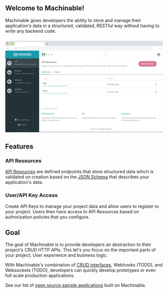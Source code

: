 ## Welcome to Machinable!

Machinable gives developers the ability to store and manage their application's data in a structured, validated, RESTful way without having to write any backend code.

### ![machinable screenshot](img/browser.png)

## Features

### API Resources

[API Resources](/projects/resources/) are defined endpoints that store structured data which is validated on creation based on the [JSON Schema]() that describes your application's data.

### User/API Key Access

Create API Keys to manage your project data and allow users to register to your project. Users then have access to API Resources based on authorization policies that you configure.

## Goal

The goal of Machinable is to provide developers an abstraction to their project's CRUD HTTP APIs. This let's you focus on the important parts of your project; User experience and business logic.

With Machinable's combination of [CRUD interfaces](/querying_data/crud.md), Webhooks (TODO), and Websockets (TODO), developers can quickly develop prototypes or even full scale production applications. 

See our list of [open source sample applications](/reference/sample_projects.md) built on Machinable.

<br/>